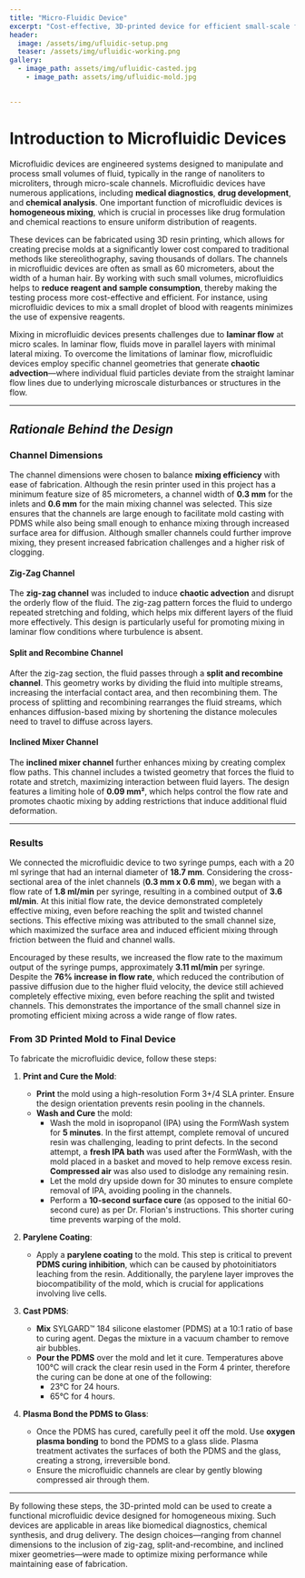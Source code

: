 ```yaml
---
title: "Micro-Fluidic Device"
excerpt: "Cost-effective, 3D-printed device for efficient small-scale fluid mixing."
header:
  image: /assets/img/ufluidic-setup.png
  teaser: /assets/img/ufluidic-working.png
gallery:
  - image_path: assets/img/ufluidic-casted.jpg
    - image_path: assets/img/ufluidic-mold.jpg

   
---
```


# Introduction to Microfluidic Devices

Microfluidic devices are engineered systems designed to manipulate and process small volumes of fluid, typically in the range of nanoliters to microliters, through micro-scale channels. Microfluidic devices have numerous applications, including **medical diagnostics**, **drug development**, and **chemical analysis**. One important function of microfluidic devices is **homogeneous mixing**, which is crucial in processes like drug formulation and chemical reactions to ensure uniform distribution of reagents.

These devices can be fabricated using  3D resin printing, which allows for creating precise molds at a significantly lower cost compared to traditional methods like stereolithography, saving thousands of dollars. The channels in microfluidic devices are often as small as 60 micrometers, about the width of a human hair. By working with such small volumes, microfluidics helps to **reduce reagent and sample consumption**, thereby making the testing process more cost-effective and efficient. For instance, using microfluidic devices to mix a small droplet of blood with reagents minimizes the use of expensive reagents.

Mixing in microfluidic devices presents challenges due to **laminar flow** at micro scales. In laminar flow, fluids move in parallel layers with minimal lateral mixing. To overcome the limitations of laminar flow, microfluidic devices employ specific channel geometries that generate **chaotic advection**—where individual fluid particles deviate from the straight laminar flow lines due to underlying microscale disturbances or structures in the flow.

---

## *Rationale Behind the Design*

### **Channel Dimensions**

The channel dimensions were chosen to balance **mixing efficiency** with ease of fabrication. Although the resin printer used in this project has a minimum feature size of 85 micrometers, a channel width of **0.3 mm** for the inlets and **0.6 mm** for the main mixing channel was selected. This size ensures that the channels are large enough to facilitate mold casting with PDMS while also being small enough to enhance mixing through increased surface area for diffusion. Although smaller channels could further improve mixing, they present increased fabrication challenges and a higher risk of clogging.

#### **Zig-Zag Channel**

The **zig-zag channel** was included to induce **chaotic advection** and disrupt the orderly flow of the fluid. The zig-zag pattern forces the fluid to undergo repeated stretching and folding, which helps mix different layers of the fluid more effectively. This design is particularly useful for promoting mixing in laminar flow conditions where turbulence is absent.

#### **Split and Recombine Channel**

After the zig-zag section, the fluid passes through a **split and recombine channel**. This geometry works by dividing the fluid into multiple streams, increasing the interfacial contact area, and then recombining them. The process of splitting and recombining rearranges the fluid streams, which enhances diffusion-based mixing by shortening the distance molecules need to travel to diffuse across layers.

#### **Inclined Mixer Channel**

The **inclined mixer channel** further enhances mixing by creating complex flow paths. This channel includes a twisted geometry that forces the fluid to rotate and stretch, maximizing interaction between fluid layers. The design features a limiting hole of **0.09 mm²**, which helps control the flow rate and promotes chaotic mixing by adding restrictions that induce additional fluid deformation.

---

### **Results**

We connected the microfluidic device to two syringe pumps, each with a 20 ml syringe that had an internal diameter of **18.7 mm**. Considering the cross-sectional area of the inlet channels (**0.3 mm x 0.6 mm**), we began with a flow rate of **1.8 ml/min** per syringe, resulting in a combined output of **3.6 ml/min**. At this initial flow rate, the device demonstrated completely effective mixing, even before reaching the split and twisted channel sections. This effective mixing was attributed to the small channel size, which maximized the surface area and induced efficient mixing through friction between the fluid and channel walls.

Encouraged by these results, we increased the flow rate to the maximum output of the syringe pumps, approximately **3.11 ml/min** per syringe. Despite the **76% increase in flow rate**, which reduced the contribution of passive diffusion due to the higher fluid velocity, the device still achieved completely effective mixing, even before reaching the split and twisted channels. This demonstrates the importance of the small channel size in promoting efficient mixing across a wide range of flow rates.

### **From 3D Printed Mold to Final Device**

To fabricate the microfluidic device, follow these steps:

1. **Print and Cure the Mold**:

   - **Print** the mold using a high-resolution Form 3+/4 SLA printer. Ensure the design orientation prevents resin pooling in the channels.
   - **Wash and Cure** the mold:
     - Wash the mold in isopropanol (IPA) using the FormWash system for **5 minutes**. In the first attempt, complete removal of uncured resin was challenging, leading to print defects. In the second attempt, a **fresh IPA bath** was used after the FormWash, with the mold placed in a basket and moved to help remove excess resin. **Compressed air** was also used to dislodge any remaining resin.
     - Let the mold dry upside down for 30 minutes to ensure complete removal of IPA, avoiding pooling in the channels.
     - Perform a **10-second surface cure** (as opposed to the initial 60-second cure) as per Dr. Florian's instructions. This shorter curing time prevents warping of the mold.

2. **Parylene Coating**:

   - Apply a **parylene coating** to the mold. This step is critical to prevent **PDMS curing inhibition**, which can be caused by photoinitiators leaching from the resin. Additionally, the parylene layer improves the biocompatibility of the mold, which is crucial for applications involving live cells.

3. **Cast PDMS**:

   - **Mix** SYLGARD™ 184 silicone elastomer (PDMS) at a 10:1 ratio of base to curing agent. Degas the mixture in a vacuum chamber to remove air bubbles.
   - **Pour the PDMS** over the mold and let it cure. Temperatures above 100°C will crack the clear resin used in the Form 4 printer, therefore the curing can be done at one of the following:
     - 23°C for 24 hours.
     - 65°C for 4 hours.

4. **Plasma Bond the PDMS to Glass**:

   - Once the PDMS has cured, carefully peel it off the mold. Use **oxygen plasma bonding** to bond the PDMS to a glass slide. Plasma treatment activates the surfaces of both the PDMS and the glass, creating a strong, irreversible bond.
   - Ensure the microfluidic channels are clear by gently blowing compressed air through them.

---

By following these steps, the 3D-printed mold can be used to create a functional microfluidic device designed for homogeneous mixing. Such devices are applicable in areas like biomedical diagnostics, chemical synthesis, and drug delivery. The design choices—ranging from channel dimensions to the inclusion of zig-zag, split-and-recombine, and inclined mixer geometries—were made to optimize mixing performance while maintaining ease of fabrication.

